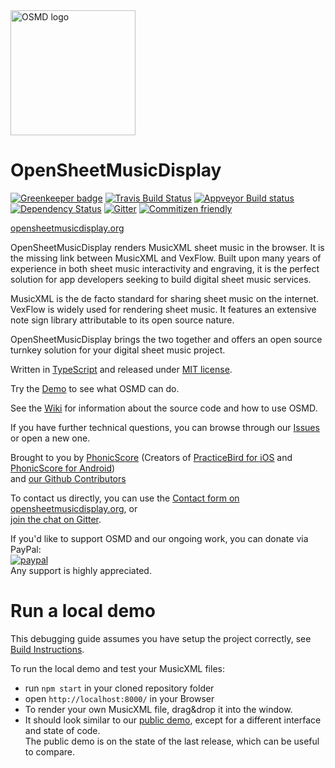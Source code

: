 <img alt="OSMD logo" src="https://osmd.org/wp-content/uploads/2016/05/OSMD_3_icon_only.svg" width="200"/>
<!--img alt="Brought to you by PhonicScore" src="https://phonicscore.com/neu/wp-content/uploads/2018/06/phonicscore_brown.svg"/-->

# OpenSheetMusicDisplay

[![Greenkeeper badge](https://badges.greenkeeper.io/opensheetmusicdisplay/opensheetmusicdisplay.svg)](https://greenkeeper.io/)
[![Travis Build Status](https://travis-ci.org/opensheetmusicdisplay/opensheetmusicdisplay.svg?branch=master)](https://travis-ci.org/opensheetmusicdisplay/opensheetmusicdisplay)
[![Appveyor Build status](https://ci.appveyor.com/api/projects/status/r88lnffso55nq1ko?svg=true)](https://ci.appveyor.com/project/sebastianhaas/opensheetmusicdisplay/branch/master)
[![Dependency Status](https://david-dm.org/opensheetmusicdisplay/opensheetmusicdisplay/status.svg)](https://david-dm.org/opensheetmusicdisplay/opensheetmusicdisplay)
[![Gitter](https://badges.gitter.im/Join%20Chat.svg)](https://gitter.im/opensheetmusicdisplay/opensheetmusicdisplay?utm_source=badge&utm_medium=badge&utm_campaign=pr-badge&utm_content=badge)
[![Commitizen friendly](https://img.shields.io/badge/commitizen-friendly-brightgreen.svg)](http://commitizen.github.io/cz-cli/)

[opensheetmusicdisplay.org](https://opensheetmusicdisplay.org/)

OpenSheetMusicDisplay renders MusicXML sheet music in the browser. It is the missing link between MusicXML and VexFlow. Built upon many years of experience in both sheet music interactivity and engraving, it is the perfect solution for app developers seeking to build digital sheet music services.

MusicXML is the de facto standard for sharing sheet music on the internet. VexFlow is widely used for rendering sheet music. It features an extensive note sign library attributable to its open source nature.

OpenSheetMusicDisplay brings the two together and offers an open source turnkey solution for your digital sheet music project.

Written in [TypeScript](https://www.typescriptlang.org) and released under [MIT license](https://github.com/opensheetmusicdisplay/opensheetmusicdisplay/blob/develop/LICENSE).

Try the [Demo](https://opensheetmusicdisplay.github.io/demo/) to see what OSMD can do.

See the [Wiki](https://github.com/opensheetmusicdisplay/opensheetmusicdisplay/wiki) for information about the source code and how to use OSMD.

If you have further technical questions, you can browse through our [Issues](https://github.com/opensheetmusicdisplay/opensheetmusicdisplay/issues?&q=is%3Aissue) or open a new one.

Brought to you by [PhonicScore](https://phonicscore.com/)
(Creators of [PracticeBird for iOS](https://itunes.apple.com/us/app/practice-bird-pro/id1253492926?ls=1&mt=8) and [PhonicScore for Android](https://play.google.com/store/apps/details?id=phonicscore.phonicscore_lite))<br>
and [our Github Contributors](https://github.com/opensheetmusicdisplay/opensheetmusicdisplay/graphs/contributors)

To contact us directly, you can use the [Contact form on opensheetmusicdisplay.org](https://opensheetmusicdisplay.org/contact/),
or<br>
[join the chat on Gitter](https://gitter.im/opensheetmusicdisplay/opensheetmusicdisplay).

If you'd like to support OSMD and our ongoing work, you can donate via PayPal:<br>
[![paypal](https://www.paypalobjects.com/en_US/i/btn/btn_donateCC_LG.gif)](https://www.paypal.com/cgi-bin/webscr?cmd=_s-xclick&hosted_button_id=FPHCYVV2HH8VU)<br>
Any support is highly appreciated.

# Run a local demo

This debugging guide assumes you have setup the project correctly, see [Build Instructions](https://github.com/opensheetmusicdisplay/opensheetmusicdisplay/wiki/Build-Instructions).

To run the local demo and test your MusicXML files:
* run `npm start` in your cloned repository folder
* open `http://localhost:8000/` in your Browser
* To render your own MusicXML file, drag&drop it into the window.
* It should look similar to our [public demo](https://opensheetmusicdisplay.github.io/demo/), except for a different interface and state of code.<br>
The public demo is on the state of the last release, which can be useful to compare.




<!--# <a name="license"></a>License
The MIT License (MIT)

Copyright &copy; 2016 PhonicScore GmbH

Permission is hereby granted, free of charge, to any person obtaining a copy of this software and associated documentation files (the "Software"), to deal in the Software without restriction, including without limitation the rights to use, copy, modify, merge, publish, distribute, sublicense, and/or sell copies of the Software, and to permit persons to whom the Software is furnished to do so, subject to the following conditions:

The above copyright notice and this permission notice shall be included in all copies or substantial portions of the Software.

THE SOFTWARE IS PROVIDED "AS IS", WITHOUT WARRANTY OF ANY KIND, EXPRESS OR IMPLIED, INCLUDING BUT NOT LIMITED TO THE WARRANTIES OF MERCHANTABILITY, FITNESS FOR A PARTICULAR PURPOSE AND NONINFRINGEMENT. IN NO EVENT SHALL THE AUTHORS OR COPYRIGHT HOLDERS BE LIABLE FOR ANY CLAIM, DAMAGES OR OTHER LIABILITY, WHETHER IN AN ACTION OF CONTRACT, TORT OR OTHERWISE, ARISING FROM, OUT OF OR IN CONNECTION WITH THE SOFTWARE OR THE USE OR OTHER DEALINGS IN THE SOFTWARE.
-->
